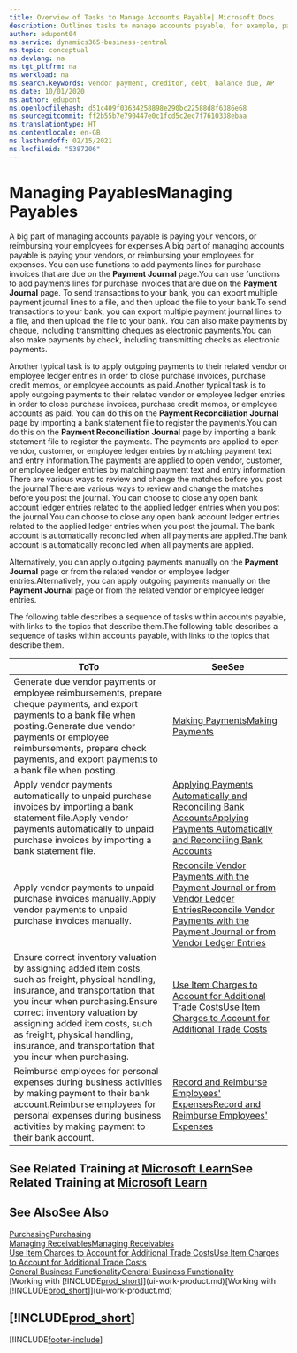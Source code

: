 ```yaml
---
title: Overview of Tasks to Manage Accounts Payable| Microsoft Docs
description: Outlines tasks to manage accounts payable, for example, paying creditors or applying outgoing payments to ledger entries to close invoices or credit memos.
author: edupont04
ms.service: dynamics365-business-central
ms.topic: conceptual
ms.devlang: na
ms.tgt_pltfrm: na
ms.workload: na
ms.search.keywords: vendor payment, creditor, debt, balance due, AP
ms.date: 10/01/2020
ms.author: edupont
ms.openlocfilehash: d51c409f03634258898e290bc22588d8f6386e68
ms.sourcegitcommit: ff2b55b7e790447e0c1fcd5c2ec7f7610338ebaa
ms.translationtype: HT
ms.contentlocale: en-GB
ms.lasthandoff: 02/15/2021
ms.locfileid: "5387206"
---
```

# <a name="managing-payables"></a><span data-ttu-id="afebe-103">Managing Payables</span><span class="sxs-lookup"><span data-stu-id="afebe-103">Managing Payables</span></span>

<span data-ttu-id="afebe-104">A big part of managing accounts payable is paying your vendors, or reimbursing your employees for expenses.</span><span class="sxs-lookup"><span data-stu-id="afebe-104">A big part of managing accounts payable is paying your vendors, or reimbursing your employees for expenses.</span></span> <span data-ttu-id="afebe-105">You can use functions to add payments lines for purchase invoices that are due on the **Payment Journal** page.</span><span class="sxs-lookup"><span data-stu-id="afebe-105">You can use functions to add payments lines for purchase invoices that are due on the **Payment Journal** page.</span></span> <span data-ttu-id="afebe-106">To send transactions to your bank, you can export multiple payment journal lines to a file, and then upload the file to your bank.</span><span class="sxs-lookup"><span data-stu-id="afebe-106">To send transactions to your bank, you can export multiple payment journal lines to a file, and then upload the file to your bank.</span></span> <span data-ttu-id="afebe-107">You can also make payments by cheque, including transmitting cheques as electronic payments.</span><span class="sxs-lookup"><span data-stu-id="afebe-107">You can also make payments by check, including transmitting checks as electronic payments.</span></span>

<span data-ttu-id="afebe-108">Another typical task is to apply outgoing payments to their related vendor or employee ledger entries in order to close purchase invoices, purchase credit memos, or employee accounts as paid.</span><span class="sxs-lookup"><span data-stu-id="afebe-108">Another typical task is to apply outgoing payments to their related vendor or employee ledger entries in order to close purchase invoices, purchase credit memos, or employee accounts as paid.</span></span> <span data-ttu-id="afebe-109">You can do this on the **Payment Reconciliation Journal** page by importing a bank statement file to register the payments.</span><span class="sxs-lookup"><span data-stu-id="afebe-109">You can do this on the **Payment Reconciliation Journal** page by importing a bank statement file to register the payments.</span></span> <span data-ttu-id="afebe-110">The payments are applied to open vendor, customer, or employee ledger entries by matching payment text and entry information.</span><span class="sxs-lookup"><span data-stu-id="afebe-110">The payments are applied to open vendor, customer, or employee ledger entries by matching payment text and entry information.</span></span> <span data-ttu-id="afebe-111">There are various ways to review and change the matches before you post the journal.</span><span class="sxs-lookup"><span data-stu-id="afebe-111">There are various ways to review and change the matches before you post the journal.</span></span> <span data-ttu-id="afebe-112">You can choose to close any open bank account ledger entries related to the applied ledger entries when you post the journal.</span><span class="sxs-lookup"><span data-stu-id="afebe-112">You can choose to close any open bank account ledger entries related to the applied ledger entries when you post the journal.</span></span> <span data-ttu-id="afebe-113">The bank account is automatically reconciled when all payments are applied.</span><span class="sxs-lookup"><span data-stu-id="afebe-113">The bank account is automatically reconciled when all payments are applied.</span></span>

<span data-ttu-id="afebe-114">Alternatively, you can apply outgoing payments manually on the **Payment Journal** page or from the related vendor or employee ledger entries.</span><span class="sxs-lookup"><span data-stu-id="afebe-114">Alternatively, you can apply outgoing payments manually on the **Payment Journal** page or from the related vendor or employee ledger entries.</span></span>

<span data-ttu-id="afebe-115">The following table describes a sequence of tasks within accounts payable, with links to the topics that describe them.</span><span class="sxs-lookup"><span data-stu-id="afebe-115">The following table describes a sequence of tasks within accounts payable, with links to the topics that describe them.</span></span>

| <span data-ttu-id="afebe-116">To</span><span class="sxs-lookup"><span data-stu-id="afebe-116">To</span></span> | <span data-ttu-id="afebe-117">See</span><span class="sxs-lookup"><span data-stu-id="afebe-117">See</span></span> |
| --- | --- |
| <span data-ttu-id="afebe-118">Generate due vendor payments or employee reimbursements, prepare cheque payments, and export payments to a bank file when posting.</span><span class="sxs-lookup"><span data-stu-id="afebe-118">Generate due vendor payments or employee reimbursements, prepare check payments, and export payments to a bank file when posting.</span></span> |[<span data-ttu-id="afebe-119">Making Payments</span><span class="sxs-lookup"><span data-stu-id="afebe-119">Making Payments</span></span>](payables-make-payments.md) |
| <span data-ttu-id="afebe-120">Apply vendor payments automatically to unpaid purchase invoices by importing a bank statement file.</span><span class="sxs-lookup"><span data-stu-id="afebe-120">Apply vendor payments automatically to unpaid purchase invoices by importing a bank statement file.</span></span> |[<span data-ttu-id="afebe-121">Applying Payments Automatically and Reconciling Bank Accounts</span><span class="sxs-lookup"><span data-stu-id="afebe-121">Applying Payments Automatically and Reconciling Bank Accounts</span></span>](receivables-apply-payments-auto-reconcile-bank-accounts.md) |
| <span data-ttu-id="afebe-122">Apply vendor payments to unpaid purchase invoices manually.</span><span class="sxs-lookup"><span data-stu-id="afebe-122">Apply vendor payments to unpaid purchase invoices manually.</span></span> |[<span data-ttu-id="afebe-123">Reconcile Vendor Payments with the Payment Journal or from Vendor Ledger Entries</span><span class="sxs-lookup"><span data-stu-id="afebe-123">Reconcile Vendor Payments with the Payment Journal or from Vendor Ledger Entries</span></span>](payables-how-apply-purchase-transactions-manually.md) |
|<span data-ttu-id="afebe-124">Ensure correct inventory valuation by assigning added item costs, such as freight, physical handling, insurance, and transportation that you incur when purchasing.</span><span class="sxs-lookup"><span data-stu-id="afebe-124">Ensure correct inventory valuation by assigning added item costs, such as freight, physical handling, insurance, and transportation that you incur when purchasing.</span></span>|[<span data-ttu-id="afebe-125">Use Item Charges to Account for Additional Trade Costs</span><span class="sxs-lookup"><span data-stu-id="afebe-125">Use Item Charges to Account for Additional Trade Costs</span></span>](payables-how-assign-item-charges.md)|
|<span data-ttu-id="afebe-126">Reimburse employees for personal expenses during business activities by making payment to their bank account.</span><span class="sxs-lookup"><span data-stu-id="afebe-126">Reimburse employees for personal expenses during business activities by making payment to their bank account.</span></span>|[<span data-ttu-id="afebe-127">Record and Reimburse Employees' Expenses</span><span class="sxs-lookup"><span data-stu-id="afebe-127">Record and Reimburse Employees' Expenses</span></span>](finance-how-record-reimburse-employee-expenses.md)|

## <a name="see-related-training-at-microsoft-learn"></a><span data-ttu-id="afebe-128">See Related Training at [Microsoft Learn](/learn/paths/process-customer-vendor-payments-dynamics-365-business-central/)</span><span class="sxs-lookup"><span data-stu-id="afebe-128">See Related Training at [Microsoft Learn](/learn/paths/process-customer-vendor-payments-dynamics-365-business-central/)</span></span>

## <a name="see-also"></a><span data-ttu-id="afebe-129">See Also</span><span class="sxs-lookup"><span data-stu-id="afebe-129">See Also</span></span>
[<span data-ttu-id="afebe-130">Purchasing</span><span class="sxs-lookup"><span data-stu-id="afebe-130">Purchasing</span></span>](purchasing-manage-purchasing.md)  
[<span data-ttu-id="afebe-131">Managing Receivables</span><span class="sxs-lookup"><span data-stu-id="afebe-131">Managing Receivables</span></span>](receivables-manage-receivables.md)  
[<span data-ttu-id="afebe-132">Use Item Charges to Account for Additional Trade Costs</span><span class="sxs-lookup"><span data-stu-id="afebe-132">Use Item Charges to Account for Additional Trade Costs</span></span>](payables-how-assign-item-charges.md)  
[<span data-ttu-id="afebe-133">General Business Functionality</span><span class="sxs-lookup"><span data-stu-id="afebe-133">General Business Functionality</span></span>](ui-across-business-areas.md)  
<span data-ttu-id="afebe-134">[Working with [!INCLUDE[prod_short](includes/prod_short.md)]](ui-work-product.md)</span><span class="sxs-lookup"><span data-stu-id="afebe-134">[Working with [!INCLUDE[prod_short](includes/prod_short.md)]](ui-work-product.md)</span></span>

## [!INCLUDE[prod_short](includes/free_trial_md.md)]  


[!INCLUDE[footer-include](includes/footer-banner.md)]